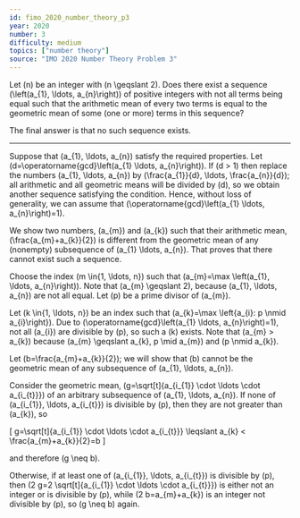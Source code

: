 ```yaml
---
id: fimo_2020_number_theory_p3
year: 2020
number: 3
difficulty: medium
topics: ["number theory"]
source: "IMO 2020 Number Theory Problem 3"
---
```


Let \(n\) be an integer with \(n \geqslant 2\). Does there exist a sequence \(\left(a_{1}, \ldots, a_{n}\right)\) of positive integers with not all terms being equal such that the arithmetic mean of every two terms is equal to the geometric mean of some (one or more) terms in this sequence?

The final answer is that no such sequence exists.

---
Suppose that \(a_{1}, \ldots, a_{n}\) satisfy the required properties. Let \(d=\operatorname{gcd}\left(a_{1} \ldots, a_{n}\right)\). If \(d > 1\) then replace the numbers \(a_{1}, \ldots, a_{n}\) by \(\frac{a_{1}}{d}, \ldots, \frac{a_{n}}{d}\); all arithmetic and all geometric means will be divided by \(d\), so we obtain another sequence satisfying the condition. Hence, without loss of generality, we can assume that \(\operatorname{gcd}\left(a_{1} \ldots, a_{n}\right)=1\).

We show two numbers, \(a_{m}\) and \(a_{k}\) such that their arithmetic mean, \(\frac{a_{m}+a_{k}}{2}\) is different from the geometric mean of any (nonempty) subsequence of \(a_{1} \ldots, a_{n}\). That proves that there cannot exist such a sequence.

Choose the index \(m \in\{1, \ldots, n\}\) such that \(a_{m}=\max \left(a_{1}, \ldots, a_{n}\right)\). Note that \(a_{m} \geqslant 2\), because \(a_{1}, \ldots, a_{n}\) are not all equal. Let \(p\) be a prime divisor of \(a_{m}\).

Let \(k \in\{1, \ldots, n\}\) be an index such that \(a_{k}=\max \left\{a_{i}: p \nmid a_{i}\right\}\). Due to \(\operatorname{gcd}\left(a_{1} \ldots, a_{n}\right)=1\), not all \(a_{i}\) are divisible by \(p\), so such a \(k\) exists. Note that \(a_{m} > a_{k}\) because \(a_{m} \geqslant a_{k}, p \mid a_{m}\) and \(p \nmid a_{k}\).

Let \(b=\frac{a_{m}+a_{k}}{2}\); we will show that \(b\) cannot be the geometric mean of any subsequence of \(a_{1}, \ldots, a_{n}\).

Consider the geometric mean, \(g=\sqrt[t]{a_{i_{1}} \cdot \ldots \cdot a_{i_{t}}}\) of an arbitrary subsequence of \(a_{1}, \ldots, a_{n}\). If none of \(a_{i_{1}}, \ldots, a_{i_{t}}\) is divisible by \(p\), then they are not greater than \(a_{k}\), so

\[
g=\sqrt[t]{a_{i_{1}} \cdot \ldots \cdot a_{i_{t}}} \leqslant a_{k} < \frac{a_{m}+a_{k}}{2}=b
\]

and therefore \(g \neq b\).

Otherwise, if at least one of \(a_{i_{1}}, \ldots, a_{i_{t}}\) is divisible by \(p\), then \(2 g=2 \sqrt[t]{a_{i_{1}} \cdot \ldots \cdot a_{i_{t}}}\) is either not an integer or is divisible by \(p\), while \(2 b=a_{m}+a_{k}\) is an integer not divisible by \(p\), so \(g \neq b\) again.
